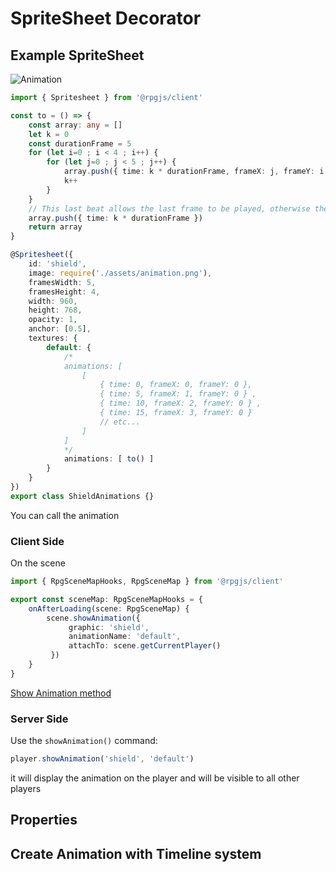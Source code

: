 # SpriteSheet Decorator

## Example SpriteSheet 

![Animation](/assets/animation.png)

```ts
import { Spritesheet } from '@rpgjs/client'

const to = () => {
    const array: any = []
    let k = 0
    const durationFrame = 5
    for (let i=0 ; i < 4 ; i++) {
        for (let j=0 ; j < 5 ; j++) {
            array.push({ time: k * durationFrame, frameX: j, frameY: i })
            k++
        }
    }
    // This last beat allows the last frame to be played, otherwise the animation ends abruptly at the last frame. This can be considered as the total animation time.
    array.push({ time: k * durationFrame })
    return array
}

@Spritesheet({
    id: 'shield',
    image: require('./assets/animation.png'),
    framesWidth: 5,
    framesHeight: 4,
    width: 960,
    height: 768,
    opacity: 1,
    anchor: [0.5],
    textures: {
        default: {
            /*
            animations: [
                [ 
                    { time: 0, frameX: 0, frameY: 0 },
                    { time: 5, frameX: 1, frameY: 0 } ,
                    { time: 10, frameX: 2, frameY: 0 } ,
                    { time: 15, frameX: 3, frameY: 0 }
                    // etc...
                ]
            ]
            */
            animations: [ to() ]
        }
    }
})
export class ShieldAnimations {}
```

You can call the animation

### Client Side

On the scene

```ts
import { RpgSceneMapHooks, RpgSceneMap } from '@rpgjs/client'

export const sceneMap: RpgSceneMapHooks = {
    onAfterLoading(scene: RpgSceneMap) {
        scene.showAnimation({
             graphic: 'shield',
             animationName: 'default',
             attachTo: scene.getCurrentPlayer()
         })
    }
}
```

[Show Animation method](/classes/scene-map.html#rpgscene)

### Server Side

Use the `showAnimation()` command:

```ts
player.showAnimation('shield', 'default')
```

it will display the animation on the player and will be visible to all other players


## Properties

<!--@include: ../api/Spritesheet.md-->

## Create Animation with Timeline system

<!--@include: ../api/Timeline.md-->